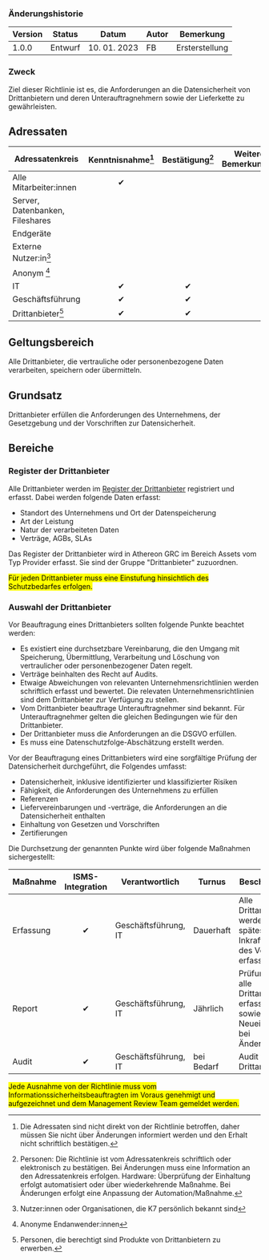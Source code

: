 ### Änderungshistorie
| Version | Status  | Datum        | Autor | Bemerkung      |
| ------- | ------- | ------------ | ----- | -------------- |
| 1.0.0   | Entwurf | 10. 01. 2023 | FB    | Ersterstellung |

### Zweck

Ziel dieser Richtlinie ist es, die Anforderungen an die Datensicherheit von Drittanbietern und deren Unterauftragnehmern sowie der Lieferkette zu gewährleisten.

## Adressaten

| Adressatenkreis                 | Kenntnisnahme[^3] | Bestätigung[^4] | Weitere Bemerkungen |
| ------------------------------- | :---------------: | :-------------: | ------------------- |
| Alle Mitarbeiter:innen          |         ✔         |                 |                     |
| Server, Datenbanken, Fileshares |                   |                 |                     |
| Endgeräte                       |                   |                 |                     |
| Externe Nutzer:in[^1]           |                   |                 |                     |
| Anonym [^2]                     |                   |                 |                     |
| IT                              |         ✔         |        ✔        |                     |
| Geschäftsführung                |         ✔         |        ✔        |                     |
| Drittanbieter[^5]               |         ✔         |        ✔        |                     |

[^1]: Nutzer:innen oder Organisationen, die K7 persönlich bekannt sind
[^2]: Anonyme Endanwender:innen
[^3]: Die Adressaten sind nicht direkt von der Richtlinie betroffen, daher müssen Sie nicht über Änderungen informiert werden und den Erhalt nicht schriftlich bestätigen.
[^4]: Personen: Die Richtlinie ist vom Adressatenkreis schriftlich oder elektronisch zu bestätigen. Bei Änderungen muss eine Information an den Adressatenkreis erfolgen. Hardware: Überprüfung der Einhaltung erfolgt automatisiert oder über wiederkehrende Maßnahme. Bei Änderungen erfolgt eine Anpassung der Automation/Maßnahme.
[^5]: Personen, die berechtigt sind Produkte von Drittanbietern zu erwerben.


## Geltungsbereich

Alle Drittanbieter, die vertrauliche oder personenbezogene Daten verarbeiten, speichern oder übermitteln.

## Grundsatz

Drittanbieter erfüllen die Anforderungen des Unternehmens, der Gesetzgebung und der Vorschriften zur Datensicherheit.

## Bereiche

### Register der Drittanbieter

Alle Drittanbieter werden im [Register der Drittanbieter](https://k7.athereon.tech/assets/) registriert und erfasst. Dabei werden folgende Daten erfasst:
 
 - Standort des Unternehmens und Ort der Datenspeicherung
 - Art der Leistung
 - Natur der verarbeiteten Daten
 - Verträge, AGBs, SLAs

Das Register der Drittanbieter wird in Athereon GRC im Bereich Assets vom Typ Provider erfasst. Sie sind der Gruppe "Drittanbieter" zuzuordnen.
  
<mark>Für jeden Drittanbieter muss eine Einstufung hinsichtlich des Schutzbedarfes erfolgen.</mark>

### Auswahl der Drittanbieter

Vor Beauftragung eines Drittanbieters sollten folgende Punkte beachtet werden:

- Es existiert eine durchsetzbare Vereinbarung, die den Umgang mit Speicherung, Übermittlung, Verarbeitung und Löschung von vertraulicher oder personenbezogener Daten regelt.
- Verträge beinhalten des Recht auf Audits.
- Etwaige Abweichungen von relevanten Unternehmensrichtlinien werden schriftlich erfasst und bewertet. Die relevaten Unternehmensrichtlinien sind dem Drittanbieter zur Verfügung zu stellen.
- Vom Drittanbieter beauftrage Unterauftragnehmer sind bekannt. Für Unterauftragnehmer gelten die gleichen Bedingungen wie für den Drittanbieter.
- Der Drittanbieter muss die Anforderungen an die DSGVO erfüllen.
- Es muss eine Datenschutzfolge-Abschätzung erstellt werden.

Vor der Beauftragung eines Drittanbieters wird eine sorgfältige Prüfung der Datensicherheit durchgeführt, die Folgendes umfasst:

 - Datensicherheit, inklusive identifizierter und klassifizierter Risiken
 - Fähigkeit, die Anforderungen des Unternehmens zu erfüllen
 - Referenzen
 - Liefervereinbarungen und -verträge, die Anforderungen an die Datensicherheit enthalten
 - Einhaltung von Gesetzen und Vorschriften
 - Zertifierungen

Die Durchsetzung der genannten Punkte wird über folgende Maßnahmen sichergestellt:

| Maßnahme  | ISMS-Integration | Verantwortlich       | Turnus     | Beschreibung                                                                        |
| --------- | :--------------: | -------------------- | ---------- | ----------------------------------------------------------------------------------- |
| Erfassung |        ✔         | Geschäftsführung, IT | Dauerhaft  | Alle Drittanbieter werden spätestens ab Inkrafttreten des Vertrages erfasst         |
| Report    |        ✔         | Geschäftsführung, IT | Jährlich   | Prüfung, ob alle Drittanbieter erfasst sind sowie ggf. Neueinstufung bei Änderungen |
| Audit     |        ✔         | Geschäftsführung, IT | bei Bedarf | Audit bei Drittanbietern                                                            |

<mark>Jede Ausnahme von der Richtlinie muss vom Informationssicherheitsbeauftragten im Voraus genehmigt und aufgezeichnet und dem Management Review Team gemeldet werden.</mark>